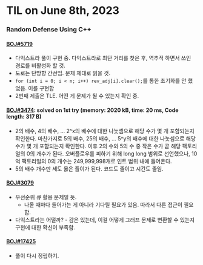 # **TIL on June 8th, 2023**

### Random Defense Using C++
#### [BOJ#5719](/Problem%20Solving/boj/Dijkstra%20algorithm/5719-06-06-2023.cpp)
* 다익스트라 풀이 구현 중. 다익스트라로 최단 거리를 찾은 후, 역추적 하면서 쓰인 경로를 비활성화 할 것.
* 도로는 단방향 간선임. 문제 제대로 읽을 것.
* `for (int i = 0; i < n; i++) rev_adj[i].clear();`를 통한 초기화를 안 했었음. 이를 구현함
* 2번째 제출은 TLE. 어떤 게 문제가 될 수 있는지 확인 중.


#### [BOJ#3474](/Problem%20Solving/boj/random%20defense/3474-06-08-2023.cpp): solved on 1st try (memory: 2020 kB, time: 20 ms, Code length: 317 B)
* 2의 배수, 4의 배수, ... 2^x의 배수에 대한 나눗셈으로 해당 수가 몇 개 포함되는지 확인한다. 마찬가지로 5의 배수, 25의 배수, ... 5^y의 배수에 대한 나눗셈으로 해당 수가 몇 개 포함되는지 확인한다. 이후 2의 수와 5의 수 중 작은 수가 곧 해당 팩토리얼의 0의 개수가 된다. 오버플로우를 피하기 위해 long long 범위로 선언했으나, 10억 팩토리얼의 0의 개수는 249,999,998개로 인트 범위 내에 들어온다.
* 5의 배수 개수만 세도 옳은 풀이가 된다. 코드도 줄이고 시간도 줄임.


#### [BOJ#3079](/Problem%20Solving/boj/random%20defense/3079-06-08-2023.cpp)
* 우선순위 큐 활용 문제일 듯.
  - 나올 때마다 들어가는 게 아니라 기다릴 필요가 있음. 따라서 다른 접근이 필요함.
* 다익스트라는 어떨까? - 감은 있는데, 이걸 어떻게 그래프 문제로 변환할 수 있는지 구현에 대한 확신이 부족함.


#### [BOJ#17425](/Problem%20Solving/boj/random%20defense/17425-06-08-2023.cpp)
* 풀이 다시 정립하기.